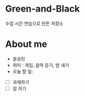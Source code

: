 # Green-and-Black
수업 시간 연습으로 만든 저장소

# About me
- 윤승민
- 취미 : 게임, 음악 듣기, 밤 새기
- 오늘 할 일:
- [ ] 과제하기
- [ ] 잠 자기

